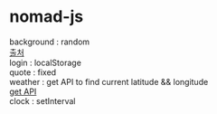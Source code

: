 # nomad-js

background : random
<br>
<a href="https://www.wallpaperbetter.com">출처</a>
<br>
login : localStorage
<br>
quote : fixed
<br>
weather : get API to find current latitude && longitude
<br>
<a href="https://www.openweathermap.org">get API</a>
<br>
clock : setInterval
